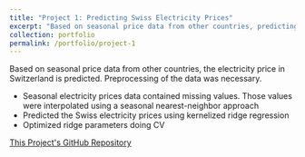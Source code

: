 ```yaml
---
title: "Project 1: Predicting Swiss Electricity Prices"
excerpt: "Based on seasonal price data from other countries, predicting the electricity price in Switzerland - including preprocessing of the data"
collection: portfolio
permalink: /portfolio/project-1
---
```

Based on seasonal price data from other countries, the electricity price in Switzerland is predicted.
Preprocessing of the data was necessary.

* Seasonal electricity prices data contained missing values. Those values were interpolated using a seasonal nearest-neighbor approach
* Predicted the Swiss electricity prices using kernelized ridge regression
* Optimized ridge parameters doing CV

[This Project's GitHub Repository](https://github.com/lbrilh/SwissElectricity)
